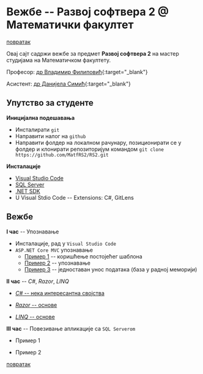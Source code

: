 # Вежбе -- Развој софтвера 2 @ Математички факултет

[повратак](../README.md)

Овај сајт садржи вежбе за предмет **Развој софтвера 2** на мастер студијама на Математичком факултету.

Професор: [др Владимир Филиповић](https://vladofilipovic.github.io/index-en.html){:target="_blank"} 

Асистент: [др Данијела Симић](www.matf.bg.ac.rs/~danijela){:target="_blank"} 

## Упутство за студенте

**Иницијална подешавања**

* Инсталирати `git`
* Направити налог на `github`
* Направити фолдер на локалном рачунару, позиционирати се у фолдер и клонирати репозиторијум командом ```git clone https://github.com/MatfRS2/RS2.git```

**Инсталације**

* [Visual Studio Code](https://code.visualstudio.com/Download?wt.mc_id=DotNet_Home)
* [SQL Server](http://www.maxtblog.com/2018/07/installing-ms-sql-server-in-ubuntu-18-04/)
* [.NET SDK](https://www.microsoft.com/net/learn/get-started-with-dotnet-tutorial)
* U Visual Stdio Code -- Extensions: C#, GitLens


## Вежбе

**I час** -- Упознавање

* Инсталације, рад у `Visual Studio Code`
* `ASP.NET Core MVC` упознавање
  * [Пример 1](./01_cas/primer1/README.md) -- коришћење постојећег шаблона
  * [Пример 2](./01_cas/primer2/README.md) -- упознавање
  * [Пример 3](./01_cas/primer4/README.md) -- једноставан унос података (база у радној меморији)

**II час** -- _C#_, _Razor_, _LINQ_

* [_C#_ -- нека интересантна својства](./02_cas/csharpPrimeri/README.md) 
  
* [_Razor_ -- основе](./02_cas/razorPrimeri/README.md)

* [_LINQ_ -- основе](./02_cas/linqPrimeri/README.md)

**III час** -- Повезивање апликације са `SQL Serverom`

* Пример 1

* Пример 2

[повратак](../README.md)
